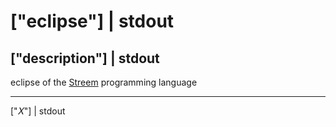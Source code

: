 # ["eclipse"] | stdout

## ["description"] | stdout

eclipse of the [Streem](https://gitlab.com/terroratorium/streem "matz/streem: prototype of stream based programming language") programming language

----

["𝑋"] | stdout
